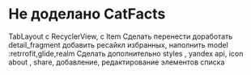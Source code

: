 # Не доделано CatFacts

 
  TabLayout c RecyclerView, с Item
  Сделать
  перенести доработать detail_fragment  добавить ресайкл избранных, наполнить
  model :retrrofit,glide,realm
  Сделать дополнительно
  styles , yandex api, icon about , share, добавление, редактирование элементов списка
  
